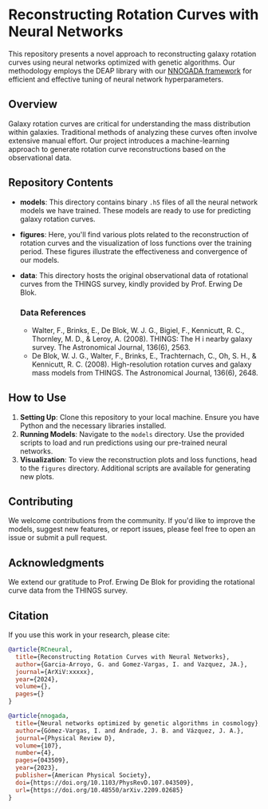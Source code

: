 # Reconstructing Rotation Curves with Neural Networks

This repository presents a novel approach to reconstructing galaxy rotation curves using neural networks optimized with genetic algorithms. Our methodology employs the DEAP library with our [NNOGADA framework](https://github.com/igomezv/Nnogada) for efficient and effective tuning of neural network hyperparameters.

## Overview

Galaxy rotation curves are critical for understanding the mass distribution within galaxies. Traditional methods of analyzing these curves often involve extensive manual effort. Our project introduces a machine-learning approach to generate rotation curve reconstructions based on the observational data.

## Repository Contents

- **models**: This directory contains binary `.h5` files of all the neural network models we have trained. These models are ready to use for predicting galaxy rotation curves.
  
- **figures**: Here, you'll find various plots related to the reconstruction of rotation curves and the visualization of loss functions over the training period. These figures illustrate the effectiveness and convergence of our models.

- **data**: This directory hosts the original observational data of rotational curves from the THINGS survey, kindly provided by Prof. Erwing De Blok.
  
  ### Data References
  - Walter, F., Brinks, E., De Blok, W. J. G., Bigiel, F., Kennicutt, R. C., Thornley, M. D., & Leroy, A. (2008). THINGS: The H i nearby galaxy survey. The Astronomical Journal, 136(6), 2563.
  - De Blok, W. J. G., Walter, F., Brinks, E., Trachternach, C., Oh, S. H., & Kennicutt, R. C. (2008). High-resolution rotation curves and galaxy mass models from THINGS. The Astronomical Journal, 136(6), 2648.

## How to Use

1. **Setting Up**: Clone this repository to your local machine. Ensure you have Python and the necessary libraries installed.
2. **Running Models**: Navigate to the `models` directory. Use the provided scripts to load and run predictions using our pre-trained neural networks.
3. **Visualization**: To view the reconstruction plots and loss functions, head to the `figures` directory. Additional scripts are available for generating new plots.

## Contributing

We welcome contributions from the community. If you'd like to improve the models, suggest new features, or report issues, please feel free to open an issue or submit a pull request.

## Acknowledgments

We extend our gratitude to Prof. Erwing De Blok for providing the rotational curve data from the THINGS survey.


## Citation

If you use this work in your research, please cite:

```bibtex
@article{RCneural,
  title={Reconstructing Rotation Curves with Neural Networks},
  author={Garcia-Arroyo, G. and Gomez-Vargas, I. and Vazquez, JA.},
  journal={ArXiV:xxxxx},
  year={2024},
  volume={},
  pages={}
}
```

```bibtex
@article{nnogada,
  title={Neural networks optimized by genetic algorithms in cosmology},
  author={Gómez-Vargas, I. and Andrade, J. B. and Vázquez, J. A.},
  journal={Physical Review D},
  volume={107},
  number={4},
  pages={043509},
  year={2023},
  publisher={American Physical Society},
  doi={https://doi.org/10.1103/PhysRevD.107.043509},
  url={https://doi.org/10.48550/arXiv.2209.02685}
}
```

